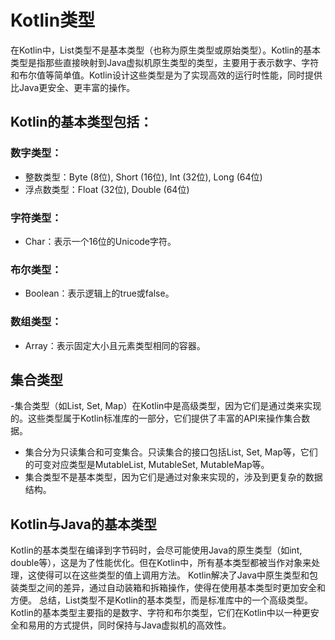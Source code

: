 # Kotlin类型

在Kotlin中，List类型不是基本类型（也称为原生类型或原始类型）。Kotlin的基本类型是指那些直接映射到Java虚拟机原生类型的类型，主要用于表示数字、字符和布尔值等简单值。Kotlin设计这些类型是为了实现高效的运行时性能，同时提供比Java更安全、更丰富的操作。

## Kotlin的基本类型包括：

### 数字类型：

-   整数类型：Byte (8位), Short (16位), Int (32位), Long (64位)
-   浮点数类型：Float (32位), Double (64位)

### 字符类型：

-   Char：表示一个16位的Unicode字符。

### 布尔类型：

-   Boolean：表示逻辑上的true或false。

### 数组类型：

-   Array：表示固定大小且元素类型相同的容器。

## 集合类型

-集合类型（如List, Set, Map）在Kotlin中是高级类型，因为它们是通过类来实现的。这些类型属于Kotlin标准库的一部分，它们提供了丰富的API来操作集合数据。

-   集合分为只读集合和可变集合。只读集合的接口包括List, Set, Map等，它们的可变对应类型是MutableList, MutableSet, MutableMap等。
-   集合类型不是基本类型，因为它们是通过对象来实现的，涉及到更复杂的数据结构。

## Kotlin与Java的基本类型

Kotlin的基本类型在编译到字节码时，会尽可能使用Java的原生类型（如int, double等），这是为了性能优化。但在Kotlin中，所有基本类型都被当作对象来处理，这使得可以在这些类型的值上调用方法。
Kotlin解决了Java中原生类型和包装类型之间的差异，通过自动装箱和拆箱操作，使得在使用基本类型时更加安全和方便。
总结，List类型不是Kotlin的基本类型，而是标准库中的一个高级类型。Kotlin的基本类型主要指的是数字、字符和布尔类型，它们在Kotlin中以一种更安全和易用的方式提供，同时保持与Java虚拟机的高效性。
